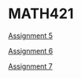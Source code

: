 # MATH421
[Assignment 5](Math421_Assignment5.html)

[Assignment 6](MATH421_Assignment6.html)

[Assignment 7](Math421_Assignment7.html)


